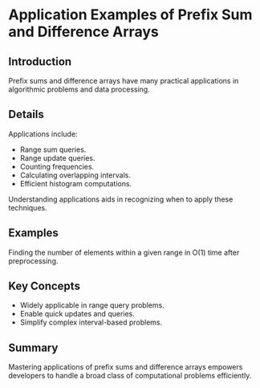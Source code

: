 # Application Examples of Prefix Sum and Difference Arrays

## Introduction
Prefix sums and difference arrays have many practical applications in algorithmic problems and data processing.

## Details
Applications include:

- Range sum queries.  
- Range update queries.  
- Counting frequencies.  
- Calculating overlapping intervals.  
- Efficient histogram computations.

Understanding applications aids in recognizing when to apply these techniques.

## Examples
Finding the number of elements within a given range in O(1) time after preprocessing.

## Key Concepts
- Widely applicable in range query problems.  
- Enable quick updates and queries.  
- Simplify complex interval-based problems.

## Summary
Mastering applications of prefix sums and difference arrays empowers developers to handle a broad class of computational problems efficiently.
